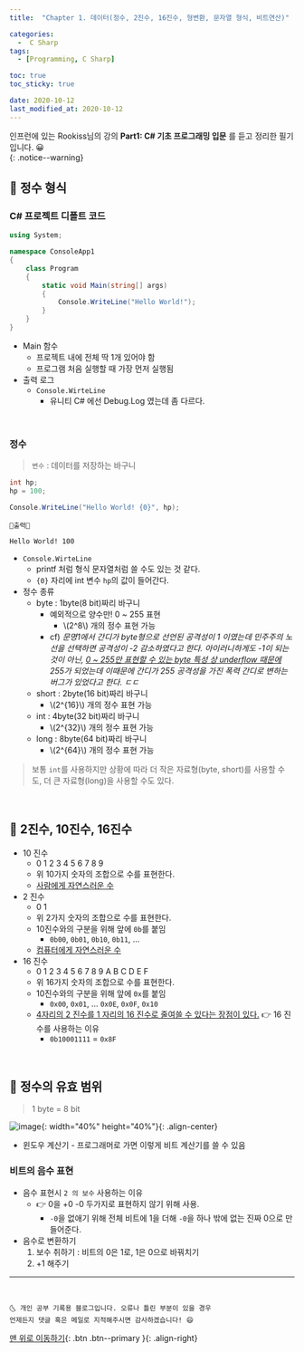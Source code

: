 ```yaml
---
title:  "Chapter 1. 데이터(정수, 2진수, 16진수, 형변환, 문자열 형식, 비트연산)" 

categories:
  -  C Sharp
tags:
  - [Programming, C Sharp]

toc: true
toc_sticky: true

date: 2020-10-12
last_modified_at: 2020-10-12
---
```


인프런에 있는 Rookiss님의 강의 **Part1: C# 기초 프로그래밍 입문** 를 듣고 정리한 필기입니다. 😀  
{: .notice--warning}

## 🔔 정수 형식

### C# 프로젝트 디폴트 코드

```c#
using System;

namespace ConsoleApp1
{
    class Program
    {
        static void Main(string[] args)
        {
            Console.WriteLine("Hello World!");
        }
    }
}
```

- Main 함수
  - 프로젝트 내에 전체 딱 1개 있어야 함
  - 프로그램 처음 실행할 때 가장 먼저 실행됨
- 출력 로그
  - `Console.WirteLine`
    - 유니티 C# 에선 Debug.Log 였는데 좀 다르다.


<br>

### 정수

> `변수` : 데이터를 저장하는 바구니

```c#
int hp;
hp = 100;

Console.WriteLine("Hello World! {0}", hp);
```
```
💎출력💎

Hello World! 100
```

- `Console.WirteLine`
  - printf 처럼 형식 문자열처럼 쓸 수도 있는 것 같다.
  - `{0}` 자리에 int 변수 `hp`의 값이 들어간다.
- 정수 종류
  - byte : 1byte(8 bit)짜리 바구니
    - 예외적으로 양수만! 0 ~ 255 표현
      - \\(2^8\\) 개의 정수 표현 가능
    - cf) *문명1에서 간디가 byte형으로 선언된 공격성이 1 이였는데 민주주의 노선을 선택하면 공격성이 -2 감소하였다고 한다. 아이러니하게도 -1이 되는 것이 아닌, <u>0 ~ 255만 표현할 수 있는 byte 특성 상 underflow 때문에</u> 255가 되었는데 이때문에 간디가 255 공격성을 가진 폭력 간디로 변하는 버그가 있었다고 한다. ㄷㄷ* 
  - short : 2byte(16 bit)짜리 바구니
    - \\(2^{16}\\) 개의 정수 표현 가능
  - int : 4byte(32 bit)짜리 바구니
    - \\(2^{32}\\) 개의 정수 표현 가능
  - long : 8byte(64 bit)짜리 바구니
    - \\(2^{64}\\) 개의 정수 표현 가능

> 보통 `int`를 사용하지만 상황에 따라 더 작은 자료형(byte, short)를 사용할 수도, 더 큰 자료형(long)을 사용할 수도 있다. 

<br>

## 🔔 2진수, 10진수, 16진수

- 10 진수
  - 0 1 2 3 4 5 6 7 8 9 
  - 위 10가지 숫자의 조합으로 수를 표현한다.
  - <u>사람에게 자연스러운 수</u>
- 2 진수
  - 0 1
  - 위 2가지 숫자의 조합으로 수를 표현한다.
  - 10진수와의 구분을 위해 앞에 `0b`를 붙임
    - `0b00`, `0b01`, `0b10`, `0b11`, ... 
  - <u>컴퓨터에게 자연스러운 수</u>
- 16 진수
  - 0 1 2 3 4 5 6 7 8 9 A B C D E F
  - 위 16가지 숫자의 조합으로 수를 표현한다.
  - 10진수와의 구분을 위해 앞에 `0x`를 붙임
    - `0x00`, `0x01`, ... `0x0E`, `0x0F`, `0x10`
  - <u>4자리의 2 진수를 1 자리의 16 진수로 줄여쓸 수 있다는 장점이 있다.</u> 👉 16 진수를 사용하는 이유
    - `0b10001111` = `0x8F`

<br>

## 🔔 정수의 유효 범위

> 1 byte = 8 bit

![image](https://user-images.githubusercontent.com/42318591/87401097-a807d880-c5f4-11ea-8369-e5f722079a98.png){: width="40%" height="40%"}{: .align-center}

- 윈도우 계산기 - 프로그래머로 가면 이렇게 비트 계산기를 쓸 수 있음

### 비트의 음수 표현

- 음수 표현시 `2 의 보수` 사용하는 이유 
  - 👉 0을 +0 -0 두가지로 표현하지 않기 위해 사용.
    - `-0`을 없애기 위해 전체 비트에 1을 더해 `-0`을 하나 밖에 없는 진짜 0으로 만들어준다. 
- 음수로 변환하기
  1. 보수 취하기 : 비트의 0은 1로, 1은 0으로 바꿔치기
  2. +1 해주기

***
<br>

    🌜 개인 공부 기록용 블로그입니다. 오류나 틀린 부분이 있을 경우 
    언제든지 댓글 혹은 메일로 지적해주시면 감사하겠습니다! 😄

[맨 위로 이동하기](#){: .btn .btn--primary }{: .align-right}